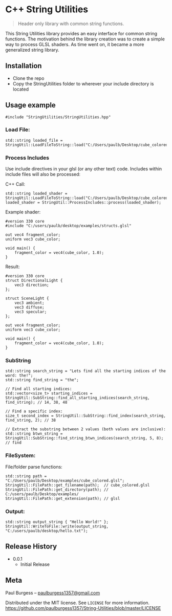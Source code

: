 # C++ String Utilities
> Header only library with common string functions.

This String Utilities library provides an easy interface for common string functions.  The motivation behind the library creation was to create a simple way to process GLSL shaders.  As time went on, it became a more generalized string library.  

## Installation

- Clone the repo
- Copy the StringUtilities folder to wherever your include directory is located

## Usage example
```
#include "StringUtilities/StringUtilities.hpp"
```

### Load File:
```
std::string loaded_file = StringUtil::LoadFileToString::load("C:/Users/paulb/Desktop/cube_colored.glsl");
```


### Process Includes
Use include directives in your glsl (or any other text) code.  Includes within include files will also be processed:

C++ Call:
```
std::string loaded_shader = StringUtil::LoadFileToString::load("C:/Users/paulb/Desktop/cube_colored.glsl");
loaded_shader = StringUtil::ProcessIncludes::process(loaded_shader);
```
Example shader:
```
#version 330 core
#include "C:/users/paulb/desktop/examples/structs.glsl"

out vec4 fragment_color;
uniform vec3 cube_color;

void main() {
    fragment_color = vec4(cube_color, 1.0);
}
```
Result:
```
#version 330 core
struct DirectionalLight {
    vec3 direction;
};

struct SceneLight {
    vec3 ambient;
    vec3 diffuse;
    vec3 specular; 
};

out vec4 fragment_color;
uniform vec3 cube_color;

void main() {
    fragment_color = vec4(cube_color, 1.0);
}
```


### SubString
```
std::string search_string = "Lets find all the starting indices of the word: the!";
std::string find_string = "the";

// Find all starting indices:
std::vector<size_t> starting_indices = StringUtil::SubString::find_all_starting_indices(search_string, find_string); // 14, 38, 48	

// Find a specific index:
size_t second_index = StringUtil::SubString::find_index(search_string, find_string, 2); // 38

// Extract the substring between 2 values (both values are inclusive):
std::string btwn_string = StringUtil::SubString::find_string_btwn_indices(search_string, 5, 8); // find
```


### FileSystem:
File/folder parse functions:
```
std::string path = "C:/Users/paulb/Desktop/examples/cube_colored.glsl";
StringUtil::FilePath::get_filename(path);  // cube_colored.glsl
StringUtil::FilePath::get_directory(path); // C:/users/paulb/Desktop/examples/
StringUtil::FilePath::get_extension(path); // glsl
```


### Output:
```
std::string output_string { "Hello World!" };
StringUtil::WriteToFile::write(output_string, "C:/users/paulb/desktop/hello.txt");
```


## Release History

* 0.0.1
    * Initial Release

## Meta

Paul Burgess – paulburgess1357@gmail.com

Distributed under the MIT license. See ``LICENSE`` for more information.
https://github.com/paulburgess1357/String-Utilities/blob/master/LICENSE
